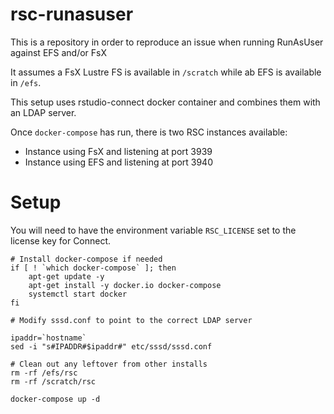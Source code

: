 # rsc-runasuser

This is a repository in order to reproduce an issue when running RunAsUser against EFS and/or FsX 

It assumes a FsX Lustre FS is available in `/scratch` while ab EFS is available in `/efs`.

This setup uses rstudio-connect docker container and combines them with an LDAP server.

Once `docker-compose` has run, there is two RSC instances available:
* Instance using FsX and listening at port 3939
* Instance using EFS and listening at port 3940

# Setup

You will need to have the environment variable `RSC_LICENSE` set to the license key for Connect.

```
# Install docker-compose if needed
if [ ! `which docker-compose` ]; then 
	apt-get update -y
	apt-get install -y docker.io docker-compose 
	systemctl start docker 
fi

# Modify sssd.conf to point to the correct LDAP server

ipaddr=`hostname`
sed -i "s#IPADDR#$ipaddr#" etc/sssd/sssd.conf

# Clean out any leftover from other installs
rm -rf /efs/rsc
rm -rf /scratch/rsc

docker-compose up -d 
``` 
